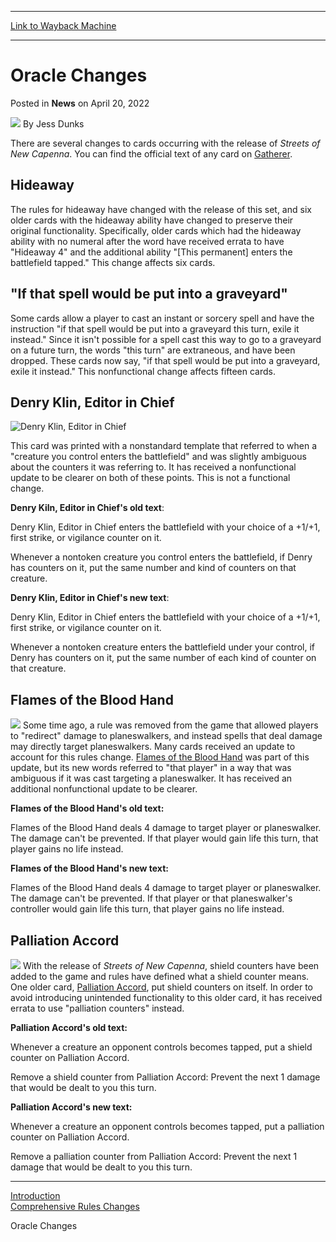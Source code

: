 
---
[Link to Wayback Machine](https://web.archive.org/web/20220420143537/https://magic.wizards.com/en/articles/archive/news/oracle-changes-2022-04-20)

[_metadata_:author]:- "Jess Dunks"
[_metadata_:description]:- "There are several changes to cards occurring with the release of Streets of New Capenna. You can find the official text of any card on Gatherer. Hideaway The rules for hideaway have changed with the release of this set, and six older cards with the hideaway ability have changed to preserve their original functionality. Specifically, older cards which had the hideaway ability"
[_metadata_:generator]:- "Drupal 7 (http://drupal.org)"
[_metadata_:node]:- "1578715"
[_metadata_:publish_date]:- "2022-04-20"
[_metadata_:source]:- "div-main-content"
[_metadata_:title]:- "Oracle Changes"
[_metadata_:wayback_capture_timestamp]:- "2022-04-20 14:35:37"
[_metadata_:wayback_raw_url]:- "https://web.archive.org/web/20220420143537id_/https://magic.wizards.com/en/articles/archive/news/oracle-changes-2022-04-20"
[_metadata_:wayback_url]:- "https://magic.wizards.com/en/articles/archive/news/oracle-changes-2022-04-20"
---


Oracle Changes
==============



 Posted in **News**
 on April 20, 2022 






![](https://media.magic.wizards.com/styles/auth_small/public/images/person/wizards_author.jpg)
By Jess Dunks











There are several changes to cards occurring with the release of *Streets of New Capenna*. You can find the official text of any card on [Gatherer](https://gatherer.wizards.com/).


Hideaway
--------


The rules for hideaway have changed with the release of this set, and six older cards with the hideaway ability have changed to preserve their original functionality. Specifically, older cards which had the hideaway ability with no numeral after the word have received errata to have "Hideaway 4" and the additional ability "[This permanent] enters the battlefield tapped." This change affects six cards.


"If that spell would be put into a graveyard"
---------------------------------------------


Some cards allow a player to cast an instant or sorcery spell and have the instruction "if that spell would be put into a graveyard this turn, exile it instead." Since it isn't possible for a spell cast this way to go to a graveyard on a future turn, the words "this turn" are extraneous, and have been dropped. These cards now say, "if that spell would be put into a graveyard, exile it instead." This nonfunctional change affects fifteen cards.


Denry Klin, Editor in Chief
---------------------------


![Denry Klin, Editor in Chief](https://media.wizards.com/2022/ncc/en_Wu3bNrz9Nn.png)


This card was printed with a nonstandard template that referred to when a "creature you control enters the battlefield" and was slightly ambiguous about the counters it was referring to. It has received a nonfunctional update to be clearer on both of these points. This is not a functional change.


**Denry Kiln, Editor in Chief's old text**:  

Denry Klin, Editor in Chief enters the battlefield with your choice of a +1/+1, first strike, or vigilance counter on it.


Whenever a nontoken creature you control enters the battlefield, if Denry has counters on it, put the same number and kind of counters on that creature.


**Denry Klin, Editor in Chief's new text**:  

Denry Klin, Editor in Chief enters the battlefield with your choice of a +1/+1, first strike, or vigilance counter on it.


Whenever a nontoken creature enters the battlefield under your control, if Denry has counters on it, put the same number of each kind of counter on that creature.


Flames of the Blood Hand
------------------------


[![](https://gatherer.wizards.com/Handlers/Image.ashx?type=card&name=Flames+of+the+Blood+Hand)](https://gatherer.wizards.com/Pages/Card/Details.aspx?name=Flames+of+the+Blood+Hand)
Some time ago, a rule was removed from the game that allowed players to "redirect" damage to planeswalkers, and instead spells that deal damage may directly target planeswalkers. Many cards received an update to account for this rules change. [Flames of the Blood Hand](https://gatherer.wizards.com/Pages/Card/Details.aspx?name=Flames+of+the+Blood+Hand) was part of this update, but its new words referred to "that player" in a way that was ambiguous if it was cast targeting a planeswalker. It has received an additional nonfunctional update to be clearer.


**Flames of the Blood Hand's old text:**  

Flames of the Blood Hand deals 4 damage to target player or planeswalker. The damage can't be prevented. If that player would gain life this turn, that player gains no life instead.


**Flames of the Blood Hand's new text:**  

Flames of the Blood Hand deals 4 damage to target player or planeswalker. The damage can't be prevented. If that player or that planeswalker's controller would gain life this turn, that player gains no life instead.


Palliation Accord
-----------------


[![](https://gatherer.wizards.com/Handlers/Image.ashx?type=card&name=Palliation+Accord)](https://gatherer.wizards.com/Pages/Card/Details.aspx?name=Palliation+Accord)
With the release of *Streets of New Capenna*, shield counters have been added to the game and rules have defined what a shield counter means. One older card, [Palliation Accord](https://gatherer.wizards.com/Pages/Card/Details.aspx?name=Palliation+Accord), put shield counters on itself. In order to avoid introducing unintended functionality to this older card, it has received errata to use "palliation counters" instead.


**Palliation Accord's old text:**  

Whenever a creature an opponent controls becomes tapped, put a shield counter on Palliation Accord.


Remove a shield counter from Palliation Accord: Prevent the next 1 damage that would be dealt to you this turn.


**Palliation Accord's new text:**  

Whenever a creature an opponent controls becomes tapped, put a palliation counter on Palliation Accord.


Remove a palliation counter from Palliation Accord: Prevent the next 1 damage that would be dealt to you this turn.




---

[Introduction](https://magic.wizards.com/en/articles/archive/news/streets-new-capenna-update-bulletin-2022-04-20)  
[Comprehensive Rules Changes](https://magic.wizards.com/en/articles/archive/news/comprehensive-rules-changes-2022-04-20)  

Oracle Changes







